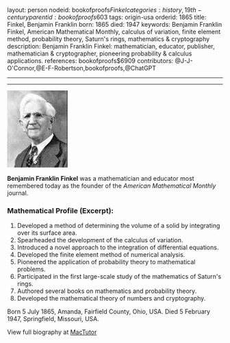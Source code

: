 layout: person
nodeid: bookofproofs$Finkel
categories: history,19th-century
parentid: bookofproofs$603
tags: origin-usa
orderid: 1865
title: Finkel, Benjamin Franklin
born: 1865
died: 1947
keywords: Benjamin Franklin Finkel, American Mathematical Monthly, calculus of variation, finite element method, probability theory, Saturn's rings, mathematics & cryptography
description: Benjamin Franklin Finkel: mathematician, educator, publisher, mathematician & cryptographer, pioneering probability & calculus applications.
references: bookofproofs$6909
contributors: @J-J-O'Connor,@E-F-Robertson,bookofproofs,@ChatGPT

---



---

![Finkel.jpg](https://github.com/bookofproofs/bookofproofs.github.io/blob/main/_sources/_assets/images/portraits/Finkel.jpg?raw=true)

**Benjamin Franklin Finkel** was a mathematician and educator most remembered today as the founder of the _American Mathematical Monthly_ journal.

### Mathematical Profile (Excerpt):
1. Developed a method of determining the volume of a solid by integrating over its surface area. 
2. Spearheaded the development of the calculus of variation. 
3. Introduced a novel approach to the integration of differential equations. 
4. Developed the finite element method of numerical analysis. 
5. Pioneered the application of probability theory to mathematical problems. 
6. Participated in the first large-scale study of the mathematics of Saturn's rings. 
7. Authored several books on mathematics and probability theory. 
8. Developed the mathematical theory of numbers and cryptography.

Born 5 July 1865, Amanda, Fairfield County, Ohio, USA. Died 5 February 1947, Springfield, Missouri, USA.

View full biography at [MacTutor](https://mathshistory.st-andrews.ac.uk/Biographies/Finkel/)
